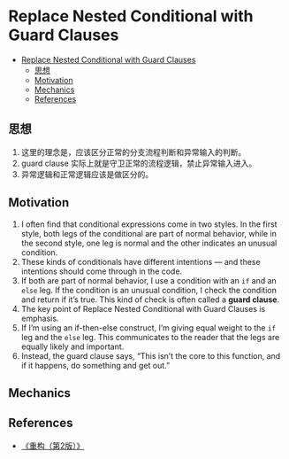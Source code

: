 # Replace Nested Conditional with Guard Clauses


<!-- TOC -->

- [Replace Nested Conditional with Guard Clauses](#replace-nested-conditional-with-guard-clauses)
    - [思想](#思想)
    - [Motivation](#motivation)
    - [Mechanics](#mechanics)
    - [References](#references)

<!-- /TOC -->


## 思想
1. 这里的理念是，应该区分正常的分支流程判断和异常输入的判断。
2. guard clause 实际上就是守卫正常的流程逻辑，禁止异常输入进入。
3. 异常逻辑和正常逻辑应该是做区分的。


## Motivation
1. I often find that conditional expressions come in two styles. In the first style, both legs of the conditional are part of normal behavior, while in the second style, one leg is normal and the other indicates an unusual condition.
2. These kinds of conditionals have different intentions — and these intentions should come through in the code. 
3. If both are part of normal behavior, I use a condition with an `if` and an `else` leg. If the condition is an unusual condition, I check the condition and return if it’s true. This kind of check is often called a **guard clause**.
4. The key point of Replace Nested Conditional with Guard Clauses is emphasis. 
5. If I’m using an if-­then-­else construct, I’m giving equal weight to the `if` leg and the `else` leg. This communicates to the reader that the legs are equally likely and important.
6. Instead, the guard clause says, “This isn’t the core to this function, and if it happens, do something and get out.”


## Mechanics


## References
* [《重构（第2版）》](https://book.douban.com/subject/33400354/)
